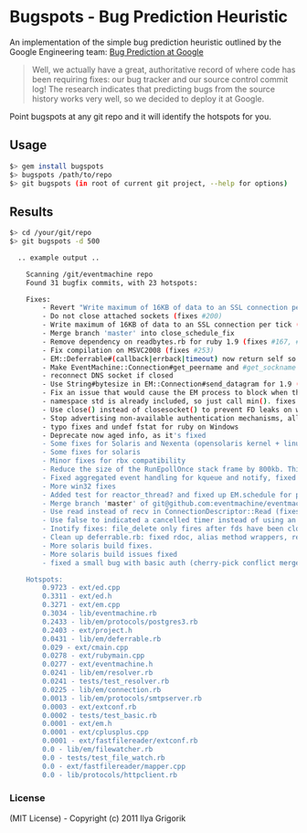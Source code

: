 # Bugspots - Bug Prediction Heuristic

An implementation of the simple bug prediction heuristic outlined by the Google Engineering team: [Bug Prediction at Google](http://google-engtools.blogspot.com/2011/12/bug-prediction-at-google.html)

> Well, we actually have a great, authoritative record of where code has been requiring fixes: our bug tracker and our source control commit log! The research indicates that predicting bugs from the source history works very well, so we decided to deploy it at Google.

Point bugspots at any git repo and it will identify the hotspots for you.

## Usage

```bash
$> gem install bugspots
$> bugspots /path/to/repo
$> git bugspots (in root of current git project, --help for options)
```

## Results

```bash
$> cd /your/git/repo
$> git bugspots -d 500

  .. example output ..

	Scanning /git/eventmachine repo
	Found 31 bugfix commits, with 23 hotspots:

	Fixes:
		- Revert "Write maximum of 16KB of data to an SSL connection per tick (fixes #233)" for #273
		- Do not close attached sockets (fixes #200)
		- Write maximum of 16KB of data to an SSL connection per tick (fixes #233)
		- Merge branch 'master' into close_schedule_fix
		- Remove dependency on readbytes.rb for ruby 1.9 (fixes #167, #234)
		- Fix compilation on MSVC2008 (fixes #253)
		- EM::Deferrable#(callback|errback|timeout) now return self so you can chain them (closes #177)
		- Make EventMachine::Connection#get_peername and #get_sockname valid for IPv6 (closes #132)
		- reconnect DNS socket if closed
		- Use String#bytesize in EM::Connection#send_datagram for 1.9 (closes #153)
		- Fix an issue that would cause the EM process to block when the loopbreak pipe filled up (closes #158)
		- namespace std is already included, so just call min(). fixes vc6 issue with min macro
		- Use close() instead of closesocket() to prevent FD leaks on windows.
		- Stop advertising non-available authentication mechanisms, allow multi-line authentication - fixes compatibility with javamail
		- typo fixes and undef fstat for ruby on Windows
		- Deprecate now aged info, as it's fixed
		- Some fixes for Solaris and Nexenta (opensolaris kernel + linux userland)
		- Some fixes for solaris
		- Minor fixes for rbx compatibility
		- Reduce the size of the RunEpollOnce stack frame by 800kb. This fixes the long-standing epoll+threads issue (#84)
		- Fixed aggregated event handling for kqueue and notify, fixed path for ifconfig.
		- More win32 fixes
		- Added test for reactor_thread? and fixed up EM.schedule for pre-reactor schedules
		- Merge branch 'master' of git@github.com:eventmachine/eventmachine
		- Use read instead of recv in ConnectionDescriptor::Read (fixes EM.attach issues with pipes)
		- Use false to indicated a cancelled timer instead of using an empty proc. Reduces mem usage in certain situations.
		- Inotify fixes: file_delete only fires after fds have been closed, use syscall hackery for older linux distributions (*cough* debian)
		- Clean up deferrable.rb: fixed rdoc, alias method wrappers, remove unnecessary forwardable
		- More solaris build fixes.
		- More solaris build issues fixed
		- fixed a small bug with basic auth (cherry-pick conflict merge from mmmurf (closes #92))

	Hotspots:
		0.9723 - ext/ed.cpp
		0.3311 - ext/ed.h
		0.3271 - ext/em.cpp
		0.3034 - lib/eventmachine.rb
		0.2433 - lib/em/protocols/postgres3.rb
		0.2403 - ext/project.h
		0.0431 - lib/em/deferrable.rb
		0.029 - ext/cmain.cpp
		0.0278 - ext/rubymain.cpp
		0.0277 - ext/eventmachine.h
		0.0241 - lib/em/resolver.rb
		0.0241 - tests/test_resolver.rb
		0.0225 - lib/em/connection.rb
		0.0013 - lib/em/protocols/smtpserver.rb
		0.0003 - ext/extconf.rb
		0.0002 - tests/test_basic.rb
		0.0001 - ext/em.h
		0.0001 - ext/cplusplus.cpp
		0.0001 - ext/fastfilereader/extconf.rb
		0.0 - lib/em/filewatcher.rb
		0.0 - tests/test_file_watch.rb
		0.0 - ext/fastfilereader/mapper.cpp
		0.0 - lib/protocols/httpclient.rb
```

### License

(MIT License) - Copyright (c) 2011 Ilya Grigorik
